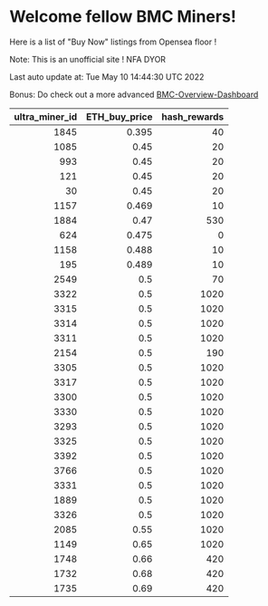 # Welcome fellow BMC Miners!
Here is a list of "Buy Now" listings from Opensea floor !

Note: This is an unofficial site ! NFA DYOR

Last auto update at: Tue May 10 14:44:30 UTC 2022

Bonus: Do check out a more advanced [BMC-Overview-Dashboard](https://dune.com/defifunk/BMC-Overview-Dashboard)


|   ultra_miner_id |   ETH_buy_price |   hash_rewards |
|-----------------:|----------------:|---------------:|
|             1845 |           0.395 |             40 |
|             1085 |           0.45  |             20 |
|              993 |           0.45  |             20 |
|              121 |           0.45  |             20 |
|               30 |           0.45  |             20 |
|             1157 |           0.469 |             10 |
|             1884 |           0.47  |            530 |
|              624 |           0.475 |              0 |
|             1158 |           0.488 |             10 |
|              195 |           0.489 |             10 |
|             2549 |           0.5   |             70 |
|             3322 |           0.5   |           1020 |
|             3315 |           0.5   |           1020 |
|             3314 |           0.5   |           1020 |
|             3311 |           0.5   |           1020 |
|             2154 |           0.5   |            190 |
|             3305 |           0.5   |           1020 |
|             3317 |           0.5   |           1020 |
|             3300 |           0.5   |           1020 |
|             3330 |           0.5   |           1020 |
|             3293 |           0.5   |           1020 |
|             3325 |           0.5   |           1020 |
|             3392 |           0.5   |           1020 |
|             3766 |           0.5   |           1020 |
|             3331 |           0.5   |           1020 |
|             1889 |           0.5   |           1020 |
|             3326 |           0.5   |           1020 |
|             2085 |           0.55  |           1020 |
|             1149 |           0.65  |           1020 |
|             1748 |           0.66  |            420 |
|             1732 |           0.68  |            420 |
|             1735 |           0.69  |            420 |